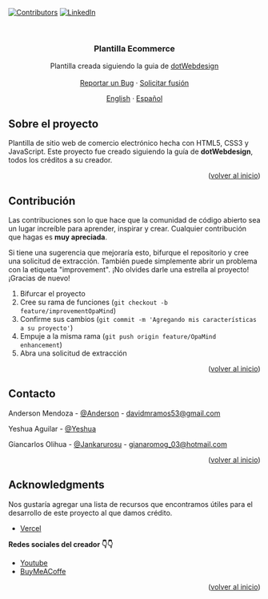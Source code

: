 <div id="top"></div>

<!-- PROJECT SHIELDS -->
[![Contributors][contributors-shield]][contributors-url]
[![LinkedIn][linkedin-shield]][linkedin-url]


<!-- PROJECT LOGO -->
<br />
<div align="center">

  <h3 align="center">Plantilla Ecommerce</h3>

  <p align="center">
    Plantilla creada siguiendo la guia de <a href="#acknowledgments">dotWebdesign</a>
    <br />
    <br />
    <a href="https://github.com/AnderMendoza/Ecommerce-Template/issues/new?assignees=&labels=feature&template=bug_report.md&title=">Reportar un Bug</a>
    ·
    <a href="https://github.com/AnderMendoza/Ecommerce-Template/issues/new?assignees=&labels=feature&template=feature_request.md&title=">Solicitar fusión</a>
  </p>
  <p align="center">
    <a href="/README.md">English</a>
    ·
    <a href="/READMEes.md">Español</a>
  </p>
</div>


<!-- ABOUT THE PROJECT -->
## Sobre el proyecto

Plantilla de sitio web de comercio electrónico hecha con HTML5, CSS3 y JavaScript. Este proyecto fue creado siguiendo la guía de **dotWebdesign**, todos los créditos a su creador.

<p align="right">(<a href="#top">volver al inicio</a>)</p>


<!-- CONTRIBUTING -->
## Contribución

Las contribuciones son lo que hace que la comunidad de código abierto sea un lugar increíble para aprender, inspirar y crear. Cualquier contribución que hagas es **muy apreciada**.

Si tiene una sugerencia que mejoraría esto, bifurque el repositorio y cree una solicitud de extracción. También puede simplemente abrir un problema con la etiqueta "improvement". ¡No olvides darle una estrella al proyecto! ¡Gracias de nuevo!

1. Bifurcar el proyecto
2. Cree su rama de funciones (`git checkout -b feature/improvementOpaMind`)
3. Confirme sus cambios (`git commit -m 'Agregando mis características a su proyecto'`)
4. Empuje a la misma rama (`git push origin feature/OpaMind enhancement`)
5. Abra una solicitud de extracción

<p align="right">(<a href="#top">volver al inicio</a>)</p>


<!-- CONTACT -->
## Contacto

Anderson Mendoza - [@Anderson](https://www.linkedin.com/in/anderson-mendoza-ramos-7551141b7/) - davidmramos53@gmail.com

Yeshua Aguilar - [@Yeshua](https://github.com/yeshua-aguilar)

Giancarlos Olihua - [@Jankarurosu](https://github.com/Jankarurosu) - gianaromog_03@hotmail.com

<p align="right">(<a href="#top">volver al inicio</a>)</p>


<!-- ACKNOWLEDGMENTS -->
## Acknowledgments

Nos gustaría agregar una lista de recursos que encontramos útiles para el desarrollo de este proyecto al que damos crédito.

* [Vercel](https://vercel.com/)

**Redes sociales del creador 👇👇**
* [Youtube](https://www.youtube.com/@dotWebdesigns/featured)
* [BuyMeACoffe](https://www.buymeacoffee.com/dotwebdesign)

<p align="right">(<a href="#top">volver al inicio</a>)</p>


<!-- MARKDOWN LINKS & IMAGES -->
<!-- https://www.markdownguide.org/basic-syntax/#reference-style-links -->
[contributors-shield]: https://img.shields.io/badge/CONTRIBUTORS-3-green?style=for-the-badge
[contributors-url]: https://github.com/AnderMendoza/Ecommerce-Template/graphs/contributors
[linkedin-shield]: https://img.shields.io/badge/-LinkedIn-black.svg?style=for-the-badge&logo=linkedin&colorB=555
[linkedin-url]: https://www.linkedin.com/in/anderson-mendoza-ramos-7551141b7/